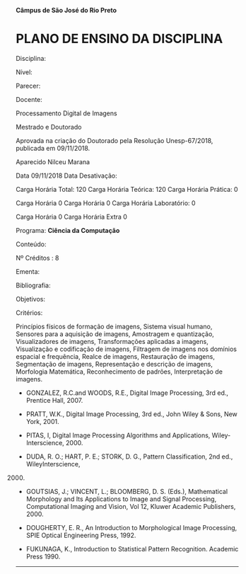 **Câmpus de São José do Rio Preto**


# PLANO DE ENSINO DA DISCIPLINA


Disciplina:

Nível:

Parecer:

Docente:


Processamento Digital de Imagens

Mestrado e Doutorado

Aprovada na criação do Doutorado pela Resolução Unesp-67/2018, publicada em
09/11/2018.

Aparecido Nilceu Marana


Data 09/11/2018 Data Desativação:

Carga Horária Total: 120 Carga Horária Teórica: 120 Carga Horária Prática: 0


Carga Horária 0 Carga Horária 0 Carga Horária Laboratório: 0


Carga Horária 0 Carga Horária Extra 0

Programa: **Ciência da Computação**

Conteúdo:


Nº Créditos : 8


Ementa:

Bibliografia:

Objetivos:

Critérios:


Princípios físicos de formação de imagens, Sistema visual humano, Sensores para a aquisição
de imagens, Amostragem e quantização, Visualizadores de imagens, Transformações
aplicadas a imagens, Visualização e codificação de imagens, Filtragem de imagens nos
domínios espacial e frequência, Realce de imagens, Restauração de imagens, Segmentação
de imagens, Representação e descrição de imagens, Morfologia Matemática, Reconhecimento
de padrões, Interpretação de imagens.

-  GONZALEZ, R.C.and WOODS, R.E., Digital Image Processing, 3rd ed., Prentice Hall, 2007.

-  PRATT, W.K., Digital Image Processing, 3rd ed., John Wiley & Sons, New York, 2001.

-  PITAS, I, Digital Image Processing Algorithms and Applications, Wiley-Interscience, 2000.

-  DUDA, R. O.; HART, P. E.; STORK, D. G., Pattern Classification, 2nd ed., WileyInterscience,
2000.

-  GOUTSIAS, J.; VINCENT, L.; BLOOMBERG, D. S. (Eds.), Mathematical Morphology and Its
Applications to Image and Signal Processing, Computational Imaging and Vision, Vol 12,
Kluwer Academic Publishers, 2000.

-  DOUGHERTY, E. R., An Introduction to Morphological Image Processing, SPIE Optical
Engineering Press, 1992.

-  FUKUNAGA, K., Introduction to Statistical Pattern Recognition. Academic Press 1990.


-----

